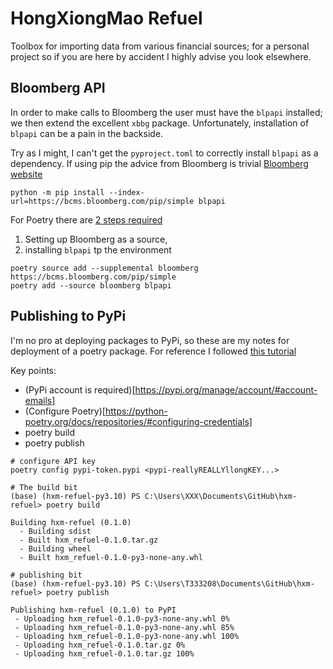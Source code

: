 # HongXiongMao Refuel

Toolbox for importing data from various financial sources; 
for a personal project so if you are here by accident I highly advise you look elsewhere.


## Bloomberg API
In order to make calls to Bloomberg the user must have the `blpapi` installed; 
we then extend the excellent `xbbg` package. 
Unfortunately, installation of `blpapi` can be a pain in the backside.

Try as I might, I can't get the `pyproject.toml` to correctly install `blpapi` as a dependency.
If using pip the advice from Bloomberg is trivial
[Bloomberg website](https://www.bloomberg.com/professional/support/api-library/)

```
python -m pip install --index-url=https://bcms.bloomberg.com/pip/simple blpapi
```

For Poetry there are [2 steps required](https://github.com/python-poetry/poetry/issues/7587)
1. Setting up Bloomberg as a source,
2. installing `blpapi` tp the environment

```
poetry source add --supplemental bloomberg https://bcms.bloomberg.com/pip/simple
poetry add --source bloomberg blpapi
```

## Publishing to PyPi
I'm no pro at deploying packages to PyPi, so these are my notes for deployment of a poetry package. 
For reference I followed 
[this tutorial](https://www.digitalocean.com/community/tutorials/how-to-publish-python-packages-to-pypi-using-poetry-on-ubuntu-22-04)

Key points:
* (PyPi account is required)[https://pypi.org/manage/account/#account-emails]
* (Configure Poetry)[https://python-poetry.org/docs/repositories/#configuring-credentials]
* poetry build
* poetry publish

```
# configure API key
poetry config pypi-token.pypi <pypi-reallyREALLYllongKEY...>

# The build bit
(base) (hxm-refuel-py3.10) PS C:\Users\XXX\Documents\GitHub\hxm-refuel> poetry build

Building hxm-refuel (0.1.0)
  - Building sdist
  - Built hxm_refuel-0.1.0.tar.gz
  - Building wheel
  - Built hxm_refuel-0.1.0-py3-none-any.whl

# publishing bit
(base) (hxm-refuel-py3.10) PS C:\Users\T333208\Documents\GitHub\hxm-refuel> poetry publish

Publishing hxm-refuel (0.1.0) to PyPI
 - Uploading hxm_refuel-0.1.0-py3-none-any.whl 0%
 - Uploading hxm_refuel-0.1.0-py3-none-any.whl 85%
 - Uploading hxm_refuel-0.1.0-py3-none-any.whl 100%
 - Uploading hxm_refuel-0.1.0.tar.gz 0%
 - Uploading hxm_refuel-0.1.0.tar.gz 100%
```
